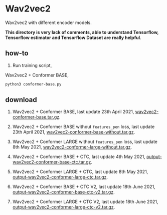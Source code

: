 # Wav2vec2

Wav2vec2 with different encoder models.

**This directory is very lack of comments, able to understand Tensorflow, Tensorflow estimator and Tensorflow Dataset are really helpful**.

## how-to

1. Run training script, 

Wav2vec2 + Conformer BASE,

```bash
python3 conformer-base.py
```

## download

1. Wav2vec2 + Conformer BASE, last update 23th April 2021, [wav2vec2-conformer-base.tar.gz](https://f000.backblazeb2.com/file/malaya-speech-model/pretrained/wav2vec2-conformer-base.tar.gz).

2. Wav2vec2 + Conformer BASE without `features_pen` loss, last update 23th April 2021, [wav2vec2-conformer-base-without.tar.gz](https://f000.backblazeb2.com/file/malaya-speech-model/pretrained/wav2vec2-conformer-base-without.tar.gz).

3. Wav2vec2 + Conformer LARGE without `features_pen` loss, last update 8th May 2021, [wav2vec2-conformer-large-without.tar.gz](https://f000.backblazeb2.com/file/malaya-speech-model/pretrained/wav2vec2-conformer-large-without.tar.gz).

4. Wav2vec2 + Conformer BASE + CTC, last update 4th May 2021, [output-wav2vec2-conformer-base-ctc.tar.gz](https://f000.backblazeb2.com/file/malaya-speech-model/pretrained/output-wav2vec2-conformer-base-ctc.tar.gz).

5. Wav2vec2 + Conformer LARGE + CTC, last update 8th May 2021, [output-wav2vec2-conformer-large-ctc.tar.gz](https://f000.backblazeb2.com/file/malaya-speech-model/pretrained/output-wav2vec2-conformer-large-ctc.tar.gz).

6. Wav2vec2 + Conformer BASE + CTC V2, last update 18th June 2021, [output-wav2vec2-conformer-base-ctc-v2.tar.gz](https://f000.backblazeb2.com/file/malaya-speech-model/pretrained/output-wav2vec2-conformer-base-ctc-v2.tar.gz).

7. Wav2vec2 + Conformer LARGE + CTC V2, last update 18th June 2021, [output-wav2vec2-conformer-large-ctc-v2.tar.gz](https://f000.backblazeb2.com/file/malaya-speech-model/pretrained/output-wav2vec2-conformer-large-ctc-v2.tar.gz).